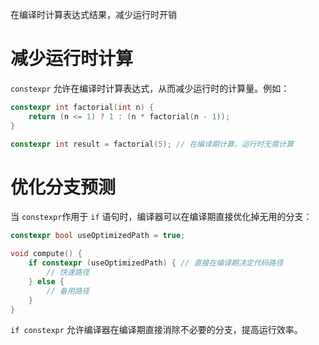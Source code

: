 在编译时计算表达式结果，减少运行时开销

# 减少运行时计算
`constexpr` 允许在编译时计算表达式，从而减少运行时的计算量。例如：

```cpp
constexpr int factorial(int n) {
    return (n <= 1) ? 1 : (n * factorial(n - 1));
}

constexpr int result = factorial(5); // 在编译期计算，运行时无需计算
```
# 优化分支预测
当 `constexpr`作用于 `if` 语句时，编译器可以在编译期直接优化掉无用的分支：

```cpp
constexpr bool useOptimizedPath = true;

void compute() {
    if constexpr (useOptimizedPath) { // 直接在编译期决定代码路径
        // 快速路径
    } else {
        // 备用路径
    }
}
```

`if constexpr` 允许编译器在编译期直接消除不必要的分支，提高运行效率。












































